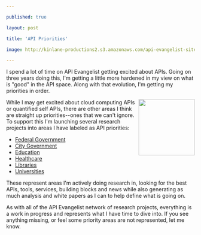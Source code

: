 ---
published: true
layout: post
title: 'API Priorities'
image: http://kinlane-productions2.s3.amazonaws.com/api-evangelist-site/blog/priorities.png
---

<p>I spend a lot of time on API Evangelist getting excited about APIs.  Going on three years doing this, I'm getting a little more hardened in my view on what is "good" in the API space.  Along with that evolution, I'm getting my priorities in order.
<p><img src="https://s3.amazonaws.com/kinlane-productions2/api-evangelist/att/priorities.png" alt="" width="150" align="right" />
<p>While I may get excited about cloud computing APIs or quantified self APIs, there are other areas I think are straight up priorities--ones that we can't ignore.  To support this I'm launching several research projects into areas I have labeled as API priorities:
<ul class="mainlist">
<li><a title="Federal Government" href="http://federal-government.apievangelist.com" target="_blank">Federal Government</a></li>
<li><a title="City Government APIs" href="http://city-government.apievangelist.com" target="_blank">City Government</a></li>
<li><a title="Education APIs" href="http://education.apievangelist.com" target="_blank">Education</a></li>
<li><a title="Library APIs" href="http://healthcare.apievangelist.com" target="_blank">Healthcare</a></li>
<li><a title="Library APIs" href="http://libraries.apievangelist.com" target="_blank">Libraries</a></li>
<li><a title="University APis" href="http://university.apievangelist.com/" target="_blank">Universities</a></li>
</ul>
<p>These represent areas I'm actively doing research in, looking for the best APIs, tools, services, building blocks and news while also generating as much analysis and white papers as I can to help define what is going on.
<p>As with all of the API Evangelist network of research projects, everything is a work in progress and represents what I have time to dive into.  If you see anything missing, or feel some priority areas are not represented, let me know.

